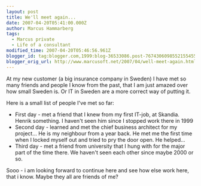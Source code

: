 ```yaml
---
layout: post
title: We'll meet again...
date: 2007-04-20T05:41:00.000Z
author: Marcus Hammarberg
tags:
  - Marcus private
  - Life of a consultant
modified_time: 2007-04-20T05:46:56.961Z
blogger_id: tag:blogger.com,1999:blog-36533086.post-7674306098552155455
blogger_orig_url: http://www.marcusoft.net/2007/04/well-meet-again.html
---
```


At my new customer (a big insurance company in Sweden) I have met so
many friends and people I know from the past, that I am just amazed over
how small Sweden is. Or IT in Sweden are a more correct way of putting
it.

Here is a small list of people I've met so far:

- First day - met a friend that I knew from my first IT-job, at <span
    id="SPELLING_ERROR_1" class="blsp-spelling-error">Skandia.
  Henrik something. I haven't seen him since I stopped work there in
  1999
- Second day - learned and met the chief business architect for my
  project... He is my <span id="SPELLING_ERROR_2"
    class="blsp-spelling-corrected">neighbour from a year back.
  He met me the first time when I locked myself out and tried to pry
  the door open. He helped...
- Third day - met a friend from university that I hung with for the
  major part of the time there. We haven't seen each other since maybe
  2000 or so.

Sooo - i
am looking forward to continue here and see how else work here, that i
know. Maybe they all are friends of me?
